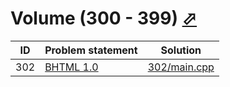 # Volume (300 - 399) [⬀](http://acm.sgu.ru/problemset.php?contest=0&volume=3)



| ID  | Problem statement                                                | Solution                     |
|-----|------------------------------------------------------------------|------------------------------|
| 302 | [BHTML 1.0](http://acm.sgu.ru/problem.php?contest=0&problem=302) | [302/main.cpp](302/main.cpp) |

